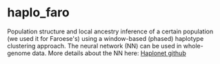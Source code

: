# haplo_faro

Population structure and local ancestry inference of a certain population (we used it for Faroese's) using a window-based (phased) haplotype clustering approach. The neural network (NN) can be used in whole-genome data.  More details about the NN here: [Haplonet github](https://github.com/Rosemeis/HaploNet) 
